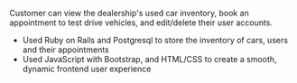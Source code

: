 Customer can view the dealership's used car inventory, book an appointment to test drive vehicles, and edit/delete their user accounts. 

+ Used Ruby on Rails and Postgresql to store the inventory of cars, users and their appointments
+ Used JavaScript with Bootstrap, and HTML/CSS to create a smooth, dynamic frontend user experience
